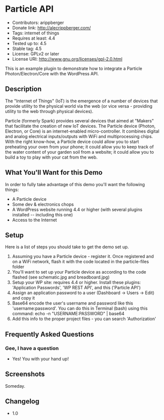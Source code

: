 # Particle API
- Contributors: arippberger
- Donate link: http://alecrippberger.com/
- Tags: internet of things
- Requires at least: 4.4
- Tested up to: 4.5
- Stable tag: 4.5
- License: GPLv2 or later
- License URI: http://www.gnu.org/licenses/gpl-2.0.html

This is an example plugin to demonstrate how to integrate a Particle Photon/Electron/Core with the WordPress API.

## Description

The "Internet of Things" (IoT) is the emergence of a number of devices that provide utility to the physical world via
the web (or vice versa - providing utility to the web through physical devices).

Particle (formerly Spark) provides several devices that aimed at "Makers" that facilitate the creation of new IoT devices.
The Particle device (Photon, Electron, or Core) is an internet-enabled micro-controller. It combines digital and analog
electrical inputs/outputs with WiFi and multiprocessing chips. With the right know-how, a Particle device could allow you
to start preheating your oven from your phone; it could allow you to keep track of the water content of your garden soil
from a website; it could allow you to build a toy to play with your cat from the web.

## What You'll Want for this Demo

In order to fully take advantage of this demo you'll want the following things:

*   A Particle device
*   Some dev & electronics chops
*   A WordPress website running 4.4 or higher (with several plugins installed -- including this one)
*   Access to the Internet

## Setup

Here is a list of steps you should take to get the demo set up.

1. Assuming you have a Particle device - register it. Once registered and on a WiFi network,
flash it with the code located in the particle-files folder
1. You'll want to set up your Particle device as according to the code flashed (see schematic.jpg and breadboard.jpg)
1. Setup your WP site: requires 4.4 or higher. Install these plugins: 'Application Passwords', 'WP REST API',
and this ('Particle API')
1. Assign an application password to a user (Dashboard -> Users -> Edit) and copy it
1. Base64 encode the user's username and password like this 'username:password'. You can do this in Terminal (bash)
using this command: echo -n "USERNAME:PASSWORD" | base64
1. Add this info to the proper project files - you can search 'Authorization'

## Frequently Asked Questions

### Gee, I have a question

- Yes! You with your hand up!

## Screenshots

Someday.

## Changelog

- 1.0

